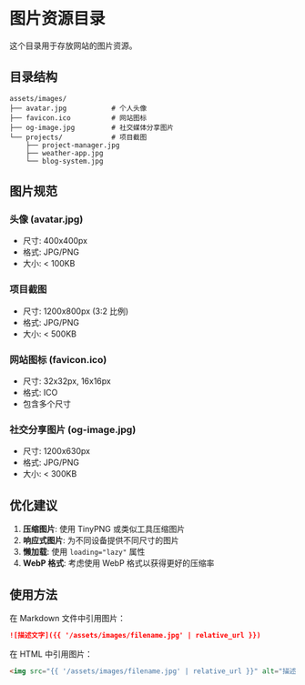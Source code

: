 # 图片资源目录

这个目录用于存放网站的图片资源。

## 目录结构

```
assets/images/
├── avatar.jpg           # 个人头像
├── favicon.ico          # 网站图标
├── og-image.jpg         # 社交媒体分享图片
└── projects/            # 项目截图
    ├── project-manager.jpg
    ├── weather-app.jpg
    └── blog-system.jpg
```

## 图片规范

### 头像 (avatar.jpg)
- 尺寸: 400x400px
- 格式: JPG/PNG
- 大小: < 100KB

### 项目截图
- 尺寸: 1200x800px (3:2 比例)
- 格式: JPG/PNG
- 大小: < 500KB

### 网站图标 (favicon.ico)
- 尺寸: 32x32px, 16x16px
- 格式: ICO
- 包含多个尺寸

### 社交分享图片 (og-image.jpg)
- 尺寸: 1200x630px
- 格式: JPG/PNG
- 大小: < 300KB

## 优化建议

1. **压缩图片**: 使用 TinyPNG 或类似工具压缩图片
2. **响应式图片**: 为不同设备提供不同尺寸的图片
3. **懒加载**: 使用 `loading="lazy"` 属性
4. **WebP 格式**: 考虑使用 WebP 格式以获得更好的压缩率

## 使用方法

在 Markdown 文件中引用图片：

```markdown
![描述文字]({{ '/assets/images/filename.jpg' | relative_url }})
```

在 HTML 中引用图片：

```html
<img src="{{ '/assets/images/filename.jpg' | relative_url }}" alt="描述文字">